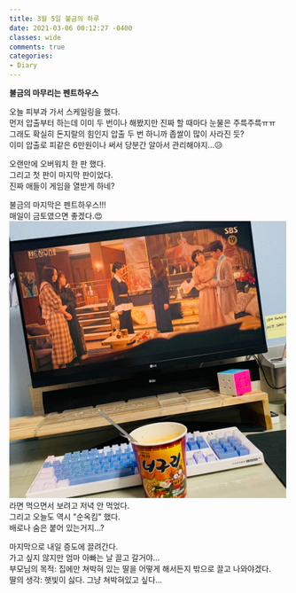 ```yaml
---
title: 3월 5일 불금의 하루
date: 2021-03-06 00:12:27 -0400
classes: wide
comments: true
categories:
- Diary
--- 
```

**불금의 마무리는 펜트하우스**   

오늘 피부과 가서 스케일링을 했다.    
먼저 압출부터 하는데 이미 두 번이나 해봤지만 진짜 할 때마다 눈물은 주륵주륵ㅠㅠ    
그래도 확실히 돈지랄의 힘인지 압출 두 번 하니까 좁쌀이 많이 사라진 듯?    
이미 압출로 피같은 6만원이나 써서 당분간 알아서 관리해야지...😥    

오랜만에 오버워치 한 판 했다.   
그리고 첫 판이 마지막 판이었다.   
진짜 애들이 게임을 열받게 하네?    

불금의 마지막은 펜트하우스!!!   
매일이 금토였으면 좋겠다.😍    
<img src="/assets/images/photo/post19/post19_photo1.jpg" width="500px" alt="photo1">    
라면 먹으면서 보려고 저녁 안 먹었다.   
그리고 오늘도 역시 "순옥킴" 했다.    
배로나 숨은 붙어 있는거지...?    

마지막으로 내일 증도에 끌려간다.    
가고 싶지 않지만 엄마 아빠는 날 끌고 갈거야...    
부모님의 목적: 집에만 쳐박혀 있는 딸을 어떻게 해서든지 밖으로 끌고 나와야겠다.    
딸의 생각: 햇빛이 싫다. 그냥 쳐박혀있고 싶다...    
